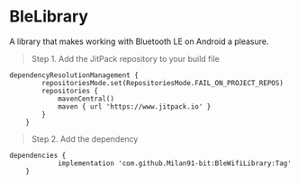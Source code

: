 # BleLibrary
A library that makes working with Bluetooth LE on Android a pleasure.

>Step 1. Add the JitPack repository to your build file
```
dependencyResolutionManagement {
		repositoriesMode.set(RepositoriesMode.FAIL_ON_PROJECT_REPOS)
		repositories {
			mavenCentral()
			maven { url 'https://www.jitpack.io' }
		}
	}
```
>Step 2. Add the dependency
```
dependencies {
	        implementation 'com.github.Milan91-bit:BleWifiLibrary:Tag'
	}
```
